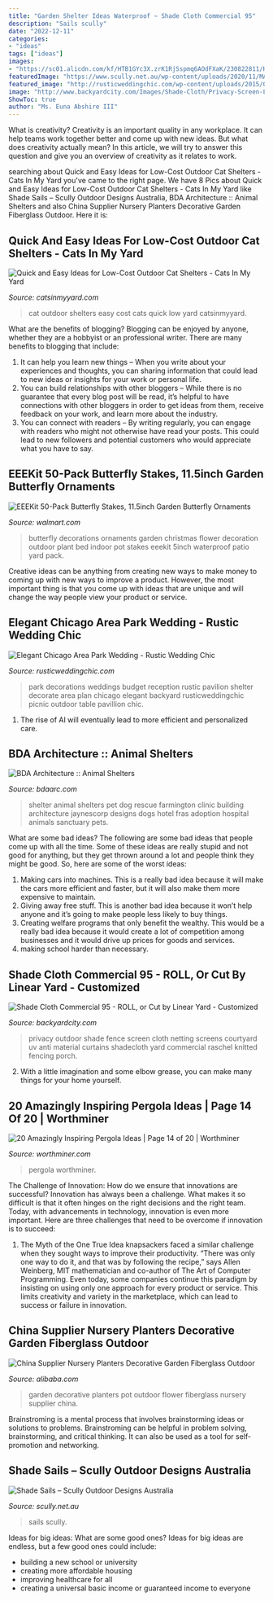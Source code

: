 ```yaml
---
title: "Garden Shelter Ideas Waterproof ~ Shade Cloth Commercial 95"
description: "Sails scully"
date: "2022-12-11"
categories:
- "ideas"
tags: ["ideas"]
images:
- "https://sc01.alicdn.com/kf/HTB1GYc3X.zrK1RjSspmq6AOdFXaK/230822811/HTB1GYc3X.zrK1RjSspmq6AOdFXaK.jpg"
featuredImage: "https://www.scully.net.au/wp-content/uploads/2020/11/MAIN-PHOTO-1-1536x1151.jpg"
featured_image: "http://rusticweddingchic.com/wp-content/uploads/2015/01/Herron_Sell_Jordan_Weiland_Photography_Reception19_low-590x394.jpg"
image: "http://www.backyardcity.com/Images/Shade-Cloth/Privacy-Screen-Large.jpg"
ShowToc: true
author: "Ms. Euna Abshire III"
---
```



What is creativity?
Creativity is an important quality in any workplace. It can help teams work together better and come up with new ideas. But what does creativity actually mean? In this article, we will try to answer this question and give you an overview of creativity as it relates to work.

	

		
searching about Quick and Easy Ideas for Low-Cost Outdoor Cat Shelters - Cats In My Yard you've came to the right page. We have 8 Pics about Quick and Easy Ideas for Low-Cost Outdoor Cat Shelters - Cats In My Yard like Shade Sails – Scully Outdoor Designs Australia, BDA Architecture :: Animal Shelters and also China Supplier Nursery Planters Decorative Garden Fiberglass Outdoor. Here it is:
		
    
## Quick And Easy Ideas For Low-Cost Outdoor Cat Shelters - Cats In My Yard

<img loading=lazy src="https://i1.wp.com/www.catsinmyyard.com/wp-content/uploads/2013/10/IMG_2690.jpg?fit=900%2C1200&amp;ssl=1" onerror="this.onerror=null;this.src='https://tse3.mm.bing.net/th?id=OIP.-rBBseUP8J7EFkZCf4Kn3wHaJ4&amp;pid=15.1';" alt="Quick and Easy Ideas for Low-Cost Outdoor Cat Shelters - Cats In My Yard">

_Source: catsinmyyard.com_

>cat outdoor shelters easy cost cats quick low yard catsinmyyard. 

	

What are the benefits of blogging?
Blogging can be enjoyed by anyone, whether they are a hobbyist or an professional writer. There are many benefits to blogging that include: 
1. It can help you learn new things – When you write about your experiences and thoughts, you can sharing information that could lead to new ideas or insights for your work or personal life. 
2. You can build relationships with other bloggers – While there is no guarantee that every blog post will be read, it’s helpful to have connections with other bloggers in order to get ideas from them, receive feedback on your work, and learn more about the industry. 
3. You can connect with readers – By writing regularly, you can engage with readers who might not otherwise have read your posts. This could lead to new followers and potential customers who would appreciate what you have to say. 

    
## EEEKit 50-Pack Butterfly Stakes, 11.5inch Garden Butterfly Ornaments

<img loading=lazy src="https://i5.walmartimages.com/asr/0f84953d-355e-40b8-95ab-73c16b8911e0_1.efbebbeab51b5c912376ceb57e8ba772.jpeg" onerror="this.onerror=null;this.src='https://tse3.mm.bing.net/th?id=OIP.A0dJ-WxTNdf9Or5UMZ63_QHaHa&amp;pid=15.1';" alt="EEEKit 50-Pack Butterfly Stakes, 11.5inch Garden Butterfly Ornaments">

_Source: walmart.com_

>butterfly decorations ornaments garden christmas flower decoration outdoor plant bed indoor pot stakes eeekit 5inch waterproof patio yard pack. 

	

Creative ideas can be anything from creating new ways to make money to coming up with new ways to improve a product. However, the most important thing is that you come up with ideas that are unique and will change the way people view your product or service.

    
## Elegant Chicago Area Park Wedding - Rustic Wedding Chic

<img loading=lazy src="http://rusticweddingchic.com/wp-content/uploads/2015/01/Herron_Sell_Jordan_Weiland_Photography_Reception19_low-590x394.jpg" onerror="this.onerror=null;this.src='https://tse2.mm.bing.net/th?id=OIP.wtRvFoaQf-RGxzM68euPxwHaE8&amp;pid=15.1';" alt="Elegant Chicago Area Park Wedding - Rustic Wedding Chic">

_Source: rusticweddingchic.com_

>park decorations weddings budget reception rustic pavilion shelter decorate area plan chicago elegant backyard rusticweddingchic picnic outdoor table pavillion chic. 

	

1. The rise of AI will eventually lead to more efficient and personalized care. 

    
## BDA Architecture :: Animal Shelters

<img loading=lazy src="https://bdaarc.com/images/uploads/galleryphotos/h08-Animal-Shelter-Design.jpg" onerror="this.onerror=null;this.src='https://tse2.mm.bing.net/th?id=OIP.lxmc3aL-wgRx64jI2hUCIAHaEd&amp;pid=15.1';" alt="BDA Architecture :: Animal Shelters">

_Source: bdaarc.com_

>shelter animal shelters pet dog rescue farmington clinic building architecture jaynescorp designs dogs hotel fras adoption hospital animals sanctuary pets. 

	

What are some bad ideas?
The following are some bad ideas that people come up with all the time. Some of these ideas are really stupid and not good for anything, but they get thrown around a lot and people think they might be good. So, here are some of the worst ideas:
1) Making cars into machines. This is a really bad idea because it will make the cars more efficient and faster, but it will also make them more expensive to maintain.
2) Giving away free stuff. This is another bad idea because it won’t help anyone and it’s going to make people less likely to buy things.
3) Creating welfare programs that only benefit the wealthy. This would be a really bad idea because it would create a lot of competition among businesses and it would drive up prices for goods and services.
4) making school harder than necessary.

    
## Shade Cloth Commercial 95 - ROLL, Or Cut By Linear Yard - Customized

<img loading=lazy src="http://www.backyardcity.com/Images/Shade-Cloth/Privacy-Screen-Large.jpg" onerror="this.onerror=null;this.src='https://tse4.mm.bing.net/th?id=OIP.iM0oNzVaayXe51hrPXjrjgHaFj&amp;pid=15.1';" alt="Shade Cloth Commercial 95 - ROLL, or Cut by Linear Yard - Customized">

_Source: backyardcity.com_

>privacy outdoor shade fence screen cloth netting screens courtyard uv anti material curtains shadecloth yard commercial raschel knitted fencing porch. 

	

2. With a little imagination and some elbow grease, you can make many things for your home yourself.

    
## 20 Amazingly Inspiring Pergola Ideas | Page 14 Of 20 | Worthminer

<img loading=lazy src="http://www.worthminer.com/wp-content/uploads/2018/06/Pergola-2-1.jpg" onerror="this.onerror=null;this.src='https://tse3.mm.bing.net/th?id=OIP.9beWsvczoJeFL1p3qRc8QwHaJ3&amp;pid=15.1';" alt="20 Amazingly Inspiring Pergola Ideas | Page 14 of 20 | Worthminer">

_Source: worthminer.com_

>pergola worthminer. 

	

The Challenge of Innovation: How do we ensure that innovations are successful?
Innovation has always been a challenge. What makes it so difficult is that it often hinges on the right decisions and the right team. Today, with advancements in technology, innovation is even more important. Here are three challenges that need to be overcome if innovation is to succeed:
1. The Myth of the One True Idea
 knapsackers faced a similar challenge when they sought ways to improve their productivity. “There was only one way to do it, and that was by following the recipe,” says Allen Weinberg, MIT mathematician and co-author of The Art of Computer Programming. Even today, some companies continue this paradigm by insisting on using only one approach for every product or service. This limits creativity and variety in the marketplace, which can lead to success or failure in innovation.


    
## China Supplier Nursery Planters Decorative Garden Fiberglass Outdoor

<img loading=lazy src="https://sc01.alicdn.com/kf/HTB1GYc3X.zrK1RjSspmq6AOdFXaK/230822811/HTB1GYc3X.zrK1RjSspmq6AOdFXaK.jpg" onerror="this.onerror=null;this.src='https://tse3.mm.bing.net/th?id=OIP.9dd3_B4G41rXzIDJy1OkkwHaHa&amp;pid=15.1';" alt="China Supplier Nursery Planters Decorative Garden Fiberglass Outdoor">

_Source: alibaba.com_

>garden decorative planters pot outdoor flower fiberglass nursery supplier china. 

	

Brainstroming is a mental process that involves brainstorming ideas or solutions to problems. Brainstroming can be helpful in problem solving, brainstorming, and critical thinking. It can also be used as a tool for self-promotion and networking.

    
## Shade Sails – Scully Outdoor Designs Australia

<img loading=lazy src="https://www.scully.net.au/wp-content/uploads/2020/11/MAIN-PHOTO-1-1536x1151.jpg" onerror="this.onerror=null;this.src='https://tse1.mm.bing.net/th?id=OIP.Mau3cqhTNCkBaex9PYbQWwHaFj&amp;pid=15.1';" alt="Shade Sails – Scully Outdoor Designs Australia">

_Source: scully.net.au_

>sails scully. 

	

Ideas for big ideas: What are some good ones?
Ideas for big ideas are endless, but a few good ones could include: 
- building a new school or university 
- creating more affordable housing 
- improving healthcare for all 
- creating a universal basic income or guaranteed income to everyone


